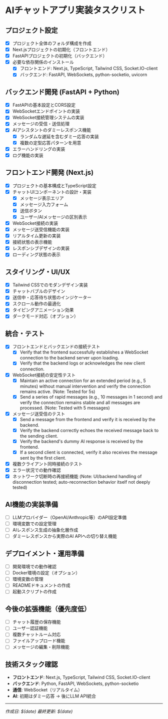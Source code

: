 # AIチャットアプリ実装タスクリスト

## プロジェクト設定
- [x] プロジェクト全体のフォルダ構成を作成
- [x] Next.jsプロジェクトの初期化（フロントエンド）
- [x] FastAPIプロジェクトの初期化（バックエンド）
- [x] 必要な依存関係のインストール
  - [x] フロントエンド: Next.js, TypeScript, Tailwind CSS, Socket.IO-client
  - [x] バックエンド: FastAPI, WebSockets, python-socketio, uvicorn

## バックエンド開発 (FastAPI + Python)
- [x] FastAPIの基本設定とCORS設定
- [x] WebSocketエンドポイントの実装
- [x] WebSocket接続管理システムの実装
- [x] メッセージの受信・送信処理
- [x] AIアシスタントのダミーレスポンス機能
  - [x] ランダムな遅延を含むダミー応答の実装
  - [x] 複数の定型応答パターンを用意
- [x] エラーハンドリングの実装
- [x] ログ機能の実装

## フロントエンド開発 (Next.js)
- [x] プロジェクトの基本構成とTypeScript設定
- [x] チャットUIコンポーネントの設計・実装
  - [x] メッセージ表示エリア
  - [x] メッセージ入力フォーム
  - [x] 送信ボタン
  - [x] ユーザー/AIメッセージの区別表示
- [x] WebSocket接続の実装
- [x] メッセージ送受信機能の実装
- [x] リアルタイム更新の実装
- [x] 接続状態の表示機能
- [x] レスポンシブデザインの実装
- [x] ローディング状態の表示

## スタイリング・UI/UX
- [x] Tailwind CSSでのモダンデザイン実装
- [x] チャットバブルのデザイン
- [x] 送信中・応答待ち状態のインジケーター
- [x] スクロール動作の最適化
- [x] タイピングアニメーション効果
- [x] ダークモード対応（オプション）

## 統合・テスト
- [x] フロントエンドとバックエンドの接続テスト
  - [x] Verify that the frontend successfully establishes a WebSocket connection to the backend server upon loading.
  - [x] Verify that the backend logs or acknowledges the new client connection.
- [x] WebSocket接続の安定性テスト
  - [x] Maintain an active connection for an extended period (e.g., 5 minutes) without manual intervention and verify the connection remains active. (Note: Tested for 5s)
  - [x] Send a series of rapid messages (e.g., 10 messages in 1 second) and verify the connection remains stable and all messages are processed. (Note: Tested with 5 messages)
- [x] メッセージ送受信のテスト
  - [x] Send a message from the frontend and verify it is received by the backend.
  - [x] Verify the backend correctly echoes the received message back to the sending client.
  - [x] Verify the backend's dummy AI response is received by the frontend.
  - [x] If a second client is connected, verify it also receives the message sent by the first client.
- [x] 複数クライアント同時接続のテスト
- [x] エラー状況での動作確認
- [x] ネットワーク切断時の再接続機能 (Note: UI/backend handling of disconnection tested; auto-reconnection behavior itself not deeply tested)

## AI機能の実装準備
- [ ] LLMプロバイダー（OpenAI/Anthropic等）のAPI設定準備
- [ ] 環境変数での設定管理
- [ ] AIレスポンス生成の抽象化層作成
- [ ] ダミーレスポンスから実際のAI APIへの切り替え機能

## デプロイメント・運用準備
- [ ] 開発環境での動作確認
- [ ] Docker環境の設定（オプション）
- [ ] 環境変数の管理
- [ ] READMEドキュメントの作成
- [ ] 起動スクリプトの作成

## 今後の拡張機能（優先度低）
- [ ] チャット履歴の保存機能
- [ ] ユーザー認証機能
- [ ] 複数チャットルーム対応
- [ ] ファイルアップロード機能
- [ ] メッセージの編集・削除機能

## 技術スタック確認
- **フロントエンド**: Next.js, TypeScript, Tailwind CSS, Socket.IO-client
- **バックエンド**: Python, FastAPI, WebSockets, python-socketio
- **通信**: WebSocket（リアルタイム）
- **AI**: 初期はダミー応答 → 後にLLM API統合

---
*作成日: $(date)*
*最終更新: $(date)*
